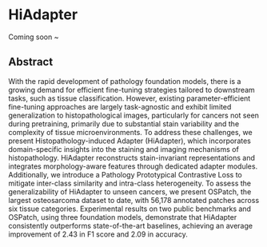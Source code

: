 # HiAdapter
Coming soon ~

## Abstract
With the rapid development of pathology foundation models, there is a growing demand for efficient fine-tuning strategies tailored to downstream tasks, such as tissue classification. However, existing parameter-efficient fine-tuning approaches are largely task-agnostic and exhibit limited generalization to histopathological images, particularly for cancers not seen during pretraining, primarily due to substantial stain variability and the complexity of tissue microenvironments. To address these challenges, we present Histopathology-induced Adapter (HiAdapter), which incorporates domain-specific insights into the staining and imaging mechanisms of histopathology. HiAdapter reconstructs stain-invariant representations and integrates morphology-aware features through dedicated adapter modules. Additionally, we introduce a Pathology Prototypical Contrastive Loss to mitigate inter-class similarity and intra-class heterogeneity. To assess the generalizability of HiAdapter to unseen cancers, we present OSPatch, the largest osteosarcoma dataset to date, with 56,178 annotated patches across six tissue categories. Experimental results on two public benchmarks and OSPatch, using three foundation models, demonstrate that HiAdapter consistently outperforms state-of-the-art baselines, achieving an average improvement of 2.43 in F1 score and 2.09 in accuracy.


